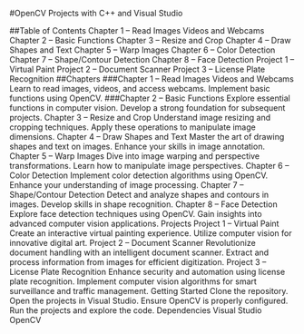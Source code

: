 #OpenCV Projects with C++ and Visual Studio

##Table of Contents
Chapter 1 – Read Images Videos and Webcams
Chapter 2 – Basic Functions
Chapter 3 – Resize and Crop
Chapter 4 – Draw Shapes and Text
Chapter 5 – Warp Images
Chapter 6 – Color Detection
Chapter 7 – Shape/Contour Detection
Chapter 8 – Face Detection
Project 1 – Virtual Paint
Project 2 – Document Scanner
Project 3 – License Plate Recognition
##Chapters
###Chapter 1 – Read Images Videos and Webcams
Learn to read images, videos, and access webcams.
Implement basic functions using OpenCV.
###Chapter 2 – Basic Functions
Explore essential functions in computer vision.
Develop a strong foundation for subsequent projects.
Chapter 3 – Resize and Crop
Understand image resizing and cropping techniques.
Apply these operations to manipulate image dimensions.
Chapter 4 – Draw Shapes and Text
Master the art of drawing shapes and text on images.
Enhance your skills in image annotation.
Chapter 5 – Warp Images
Dive into image warping and perspective transformations.
Learn how to manipulate image perspectives.
Chapter 6 – Color Detection
Implement color detection algorithms using OpenCV.
Enhance your understanding of image processing.
Chapter 7 – Shape/Contour Detection
Detect and analyze shapes and contours in images.
Develop skills in shape recognition.
Chapter 8 – Face Detection
Explore face detection techniques using OpenCV.
Gain insights into advanced computer vision applications.
Projects
Project 1 – Virtual Paint
Create an interactive virtual painting experience.
Utilize computer vision for innovative digital art.
Project 2 – Document Scanner
Revolutionize document handling with an intelligent document scanner.
Extract and process information from images for efficient digitization.
Project 3 – License Plate Recognition
Enhance security and automation using license plate recognition.
Implement computer vision algorithms for smart surveillance and traffic management.
Getting Started
Clone the repository.
Open the projects in Visual Studio.
Ensure OpenCV is properly configured.
Run the projects and explore the code.
Dependencies
Visual Studio
OpenCV
